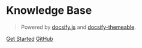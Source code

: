 # Knowledge Base

> Powered by [docsify.js](https://docsify.js.org) and [docsify-themeable](https://github.com/jhildenbiddle/docsify-themeable).

[Get Started](#Headline)
[GitHub](https://github.com/dmmeteo/kb)
